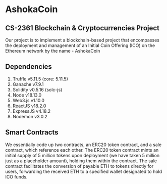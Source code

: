 # AshokaCoin

## CS-2361 Blockchain & Cryptocurrencies Project
Our project is to implement a blockchain-based project that encompasses the deployment
and management of an Initial Coin Offering (ICO) on the Ethereum network by the name - AshokaCoin

## Dependencies
1. Truffle v5.11.5 (core: 5.11.5)
2. Ganache v7.9.1
3. Solidity v0.5.16 (solc-js)
4. Node v18.13.0
5. Web3.js v1.10.0
6. ReactJS v18.2.0
7. ExpressJS v4.18.2
8. Nodemon v3.0.2

## Smart Contracts
We essentially code up two contracts, an ERC20 token contract, and a sale contract, which
reference each other. The ERC20 token contract mints an initial supply of 5 million tokens
upon deployment (we have taken 5 million just as a placeholder amount), holding them
within the contract. The sale contract facilitates the conversion of payable ETH to tokens
directly for users, forwarding the received ETH to a specified wallet designated to hold ICO
funds.
